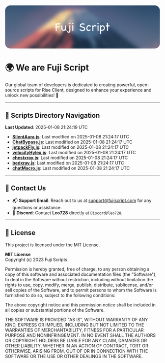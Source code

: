 ![Banner](.github/b.webp)

# 🌍 **We are Fuji Script**

Our global team of developers is dedicated to creating powerful, open-source scripts for Rise Client, designed to enhance your experience and unlock new possibilities! 🌟

---
<!-- SCRIPTS_NAVIGATION_START -->
## 📂 **Scripts Directory Navigation**

**Last Updated**: 2025-01-08 21:24:19 UTC

- **[SilentAura.js](scripts/SilentAura.js)**: Last modified on 2025-01-08 21:24:17 UTC
- **[ChatBypass.js](scripts/ChatBypass.js)**: Last modified on 2025-01-08 21:24:17 UTC
- **[jetpackFly.js](scripts/jetpackFly.js)**: Last modified on 2025-01-08 21:24:17 UTC
- **[velocityHylex.js](scripts/velocityHylex.js)**: Last modified on 2025-01-08 21:24:17 UTC
- **[chestxray.js](scripts/chestxray.js)**: Last modified on 2025-01-08 21:24:17 UTC
- **[bedxray.js](scripts/bedxray.js)**: Last modified on 2025-01-08 21:24:17 UTC
- **[chatMacro.js](scripts/chatMacro.js)**: Last modified on 2025-01-08 21:24:17 UTC

<!-- SCRIPTS_NAVIGATION_END -->

---

## 💬 **Contact Us**  
- 📬 **Support Email**: Reach out to us at [support@fujiscript.com](mailto:support@fujiscript.com) for any questions or assistance.  
- 💬 **Discord**: Contact **Leo728** directly at `Discord@leo728`.

---

## 📜 **License**

This project is licensed under the MIT License.  

**MIT License**  
Copyright (c) 2023 Fuji Scripts  

Permission is hereby granted, free of charge, to any person obtaining a copy of this software and associated documentation files (the "Software"), to deal in the Software without restriction, including without limitation the rights to use, copy, modify, merge, publish, distribute, sublicense, and/or sell copies of the Software, and to permit persons to whom the Software is furnished to do so, subject to the following conditions:  

The above copyright notice and this permission notice shall be included in all copies or substantial portions of the Software.  

THE SOFTWARE IS PROVIDED "AS IS", WITHOUT WARRANTY OF ANY KIND, EXPRESS OR IMPLIED, INCLUDING BUT NOT LIMITED TO THE WARRANTIES OF MERCHANTABILITY, FITNESS FOR A PARTICULAR PURPOSE AND NONINFRINGEMENT. IN NO EVENT SHALL THE AUTHORS OR COPYRIGHT HOLDERS BE LIABLE FOR ANY CLAIM, DAMAGES OR OTHER LIABILITY, WHETHER IN AN ACTION OF CONTRACT, TORT OR OTHERWISE, ARISING FROM, OUT OF OR IN CONNECTION WITH THE SOFTWARE OR THE USE OR OTHER DEALINGS IN THE SOFTWARE.  
